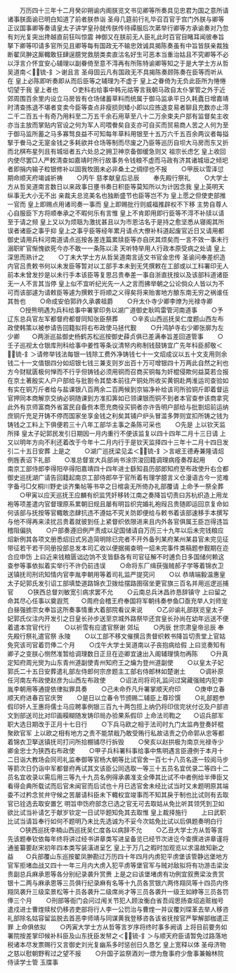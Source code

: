 <!-- { "loadSidebar": true } -->
　　万历四十三年十二月癸卯朔谕内阁朕览文书见卿等所奏具见忠君为国之意所请诸事朕面谕已明白知道了前者朕恭诣  圣母几筵前行礼毕召百官于宫门外朕与卿等正议国事卿等奏请皇太子讲学皇孙就传朕传待禫服后次苐举行卿等方承谕奏对乃忽有刘光复突出搀越直前狂叫惊震  神御又在朕前无人臣礼此时百官目睹耳闻彼奉旨拏下卿等叩请多官所见且卿等每有国政无不输忠效诚具揭陈奏虽有中旨皆朕亲裁独断翟凤翀这厮輙敢狂肆逞臆党救朋类卖直沽名好生可恶本当重治姑且不究卿等不必以浮言介怀宜安心辅理以副眷倚至意不淂再有所陈特谕卿等知之于是大学士方从哲吴道南＜锍-釒＞谢且言  圣母固云凡有国政无不具揭陈奏顾陈奏在臣等而听从在  皇上必陈即听奏即从而后臣等之辅理为不虚于  皇上之眷倚为无负此臣所为惓惓切望于我  皇上者也
　　○吏科右给事中韩元祜等言我朝马政自太仆掌管之外于近郊周围百余里内设立马房皆有仓场储蓄草料而统属于御马监承平日久耗蠹日增嘉靖时清查拣退不堪者变卖今臣等查点非瘦损则矮小即以应拣退变易者聊且充数亦止淂二千二百五十有奇乃用料至二万五千余石用草至八十二万余束夫户部有监督矣主收亦当主放而掌贴内官设之何为军人司喂餋矣自支亦可自买而贸易商人苦之人何为至于御马监所蓄之马多寡驽良益不可知每年草料用银至十五万六千五百余两议者每搤掔于餋马之无寔金钱之多耗欲并仓场等制而尽废之乃臣等巡历自坝大马房而东又折而北棋布星列且有城垣者五六处总之拥卫神京备御缓急则又  祖宗长虑乞  皇上收回内使尽罢□人严敕清查如嘉靖时所行故事务令钱粮不虚而马政有济其诸城垣之倾圯者即捐内输子粒银修补以固我牧圉未必非桑土之绸缪也不报
　　○甲辰以雪泽愆期命顺天府竭诚祈祷
　　○丙午  慈孝献皇后忌辰
　　奉先殿行祭礼
　　○大学士方从哲吴道南言数日以来政事日壅书奏日积臣等莫知所以为计因念我  皇上英明天纵事无大小无不出  亲裁夫总览美名也独断盛节也臣等岂不为  皇上愿之但使吏部推一官而  皇上即赐点用诸司奏一事而  皇上即赐批行则威福推辟权不下移  主势自尊人心自服臣下方将顺奉承之不暇何乐有言惟  皇上不肯即用即行臣等不淂不补牍以请至于请之频  皇上又以为烦聒为激扰甚且以为市恩沽名于是持之愈坚悉从寝阁其所误者诸臣之事乎抑  皇上之事乎臣等经年累月请点大僚补科道起废官近日又请用都御史请用兵科河南道请点巡按各差连篇累牍臣等亦自厌其烦矣而一言不效一事未行溺职旷官惭愧欲死今亦不敢一一条陈以渎  天听特举用人行政本原受病之处请  皇上深思而熟计之
　　○丁未大学士方从哲吴道南言适文书官金忠传  圣谕问奉差织造内官吕贵敕书何以未发臣等暂对以工部手本未到无凭撰敕在工部或以工科署印无人前本未曾发抄是以未行手本该臣等复思吕贵奉差一事自浙直抚按以及该部科道诸臣无一人不言其当停  皇上似不宜听纪光先一人之言而拂举朝之公论倘众人皆以为不可而该部遽为请敕臣等遽为撰敕于将顺之义得矣将来贻害地方酿东南无穷之祸谁任其咎也
　　○命成安伯郭祚久承袭祖爵
　　○升太仆寺少卿李燎为光禄寺卿
　　○授熊明遇为兵科给事中署掌印务以湖广道御史耿鸣雷管河南道事
　　○予辽东总兵官左军都督府都督同知张臣祭葬
　　○辛亥山西巡抚吴仁度题山西左布政使韩策以被参请告回籍拟将右布政使马拯代觐
　　○升鸿胪寺右少卿张廓为左少卿　　○两浙巡盐御史杨鹤苏松巡按御史薛贞俱已差满奉旨差回道管事
　　○壬子巡视太仓银库刑科给事中姜性等条议清帑内称制钱鼓铸宜广先年科臣郝敬＜锍-釒＞请修举钱法每银一钱除工费外净铸钱七十一文炤成议以五十文支用则余钱二十一文值银四分如炤银七钱三兼支则岁出百十万可增银四十万两此自然之利也方今财赋匮极何惮而不行乎但铸钱必须用铜而召商买铜每为奸棍侵欺何益莫若佥报在京土著殷实人户户部给与批劄令其垫本前往产铜处所收买黄铜赴两淮运司查验如有实在铜万斤者给与盐课银八百两余二百两候到京镕净补给该司所验铜斤即着督运官押同本商解京交纳必铜随课到方准扣筭如已领课银而铜不到者本官查参该商拿究此外有京师富商外省富民自备赀本愿充商役买铜者亦许告明户部给与批劄炤前运纳庶铜斤充足开铸不停而国家坐享金钱之利矣其铺户炉头冒滥多弊则宜扣所铸之钱为铸钱之工料上下俱便若三十八年工部华主事之条陈可采也
　　○先是  上以钦天监所择  皇太子妃郭民发引日期因一月内重行不便该监复以四十四年二月十三日请  上又以明年方向不利还着改于今年十二月内行于是钦天监择四十三年十二月十四日发引二十五日安葬  上是之
　　○湖广巡抚梁见孟＜锍-釒＞言岷王德寿兼隆请炤例旌表诏下礼部
　　○准总督宣大兵部尚书涂宗浚回籍调理病痊奏荐起用　　○南京工部侍郎李得阳卒得阳嘉靖四十四年进士繇知县历部郎知府至布政使升右佥都御史巡抚湖广请告回籍起南京工部侍郎卒于官所着有理学臆言义仓漫语古今一览难字备弓□攵桐川野史谈齐集帖等书卒之日棺衾无所倚办礼部覆请  上命予一祭全葬
　　○甲寅以应天巡抚王应麟有织监凭奸移转江南之奏降旨切责曰苏杭织造上用龙袍等项差遣内官督理原系累朝旧规且屡有明旨织完婚礼袍叚吕贵随即运回京复命如何该部与抚按等官輙敢恣肆抗违不遵姑不究关防即便给与敕书着该部速移手本撰写与他不得再来渎扰吕贵着就彼到任上紧督织依限进来且内外各官俱属王臣岂得违旨稽阻偏执
　　○户部奏遵旧例严责成以足国储请自万历三十九年以后未完钱粮应炤新例其各项文册悉炤旧式另造简明除已完者不开外备列某府某州某县官未完见征带征若干若干同册投部总发本司汇收以便据揭查明一炤未完事件类稿题参觐期在迩合应申饬  上曰近来钱粮匮诎边饷不支皆繇各有司官征解不时逋负日多国储何赖这查参等事依拟着实举行不许仍前违误
　　○命将东厂缉获强贼郝子学等着锦衣卫送镇抚司刑讯知情内官李胤李朝用等着司礼监严提究问
　　○以  恭靖端毅温惠皇太子妃郭氏发引诏工部填垫道路锦衣卫拨给摆路圉宿坐更官旗三百名并用巡逻巡捕官
　　○狭西总督刘敏宽引病求罢不允
　　○云南总兵沐昌祚恳辞镇守  上曰留之命其尽心任事以奠遐荒　　○周府会稽王府奉国将军朝纬奏参鱼□亟充举人刘师宠白昼强掳宗女奉旨这所奏事情重大着部院看议来说
　　○乙卯谕礼部朕览皇太子妃郭氏仪注内开发引之日皇长孙步送至京城外路祭毕还宫皇长孙尚在幼年远送不便着遣本宫官代行
　　○以祈雪有应遣官祭谢  郊坛
　　○丙辰  世宗肃皇帝忌辰  奉先殿行祭礼遣官祭  永陵
　　○以工部不移文催撰吕贵督织敕书降旨切责堂上官姑免究该司官着罚俸二个月
　　○戊午大学士吴道南以子丧抱病给假  上曰览奏知有卿子之变朕心恻然准暂给调理数日正旦在迩卿宜速出入阁辅理慎勿再陈　　○升真定知府周光爕为山东青州道副使青州知府王之爚为登州道副使
　　○以皇太子妃郭氏二十五日安葬遣礼部左侍郎何宗彦题主工部右侍郎林如楚谢土
　　○调补原任河南左布政使赵彦为山西左布政使
　　○诏法司将司礼监问过窝藏强贼内犯李胤李朝用等通提依律拟罪具奏
　　○己未命乔凡升署掌顺天府印
　　○庚申立春顺天府进春百官庆贺
　　○是日以立春令节颁赐二辅臣上尊珍馔
　　○礼部题参假印奸人王惠将儒士马应聘事例银三百九十两包揽上纳仍将印信完状付讫及户部咨文到部送司比对印画糢糊随发铸印局办验果系假印  上命法司鞫之　　○诏兵部军职大选日期改于正月十七日行
　　○下兵马欧之相于法司时九门太监冉登奏奸棍聚欧官军  上以欧之相有地方之责不能禁戢乃敢受贿行私故诘责之仍命郭从忠等都着锦衣卫拏送镇抚司打问所拾棚铺尽行拆毁
　　○癸亥以赵拱极为南京光禄寺少卿金忠士为狭西右布政使
　　○甲子兵科署科事给事中焦明遇言臣遵例于本月十二日诣大教场会同司礼监奉御等官杨大朝等比试官舍一百七十八员名逐一较阅马步等箭次日仍诣中军都督府再试其文该臣公同选取一等三十五员名宜优录二等四十二员名宜收录以需后用三等九十九员名例得承袭准支全俸其比试不中者例给半俸臣又看得会典所载试而后官未闻官而后试也十月已选官舍未经比试当时又未题明原其端委不过矜念贫弁守候之苦屡请科臣未下輙权宜竣事而不知其戾于制也比试则有去取官已铨选去取安置乞  明旨申饬府部念已选之官无可去取姑从免比听其领凭到卫如欲比试当补请乞于献岁钦定一日试毕题知免其去取惟  皇上裁择施行
　　上曰武职比试当请旨奉行如何不题明乃未比先选诚为不妥今次姑免比试以后俱题奏明白行
　　○狭西巡抚李楠山西巡抚吴仁度各以病辞不允
　　○乙丑大学士方从哲等言先该题奉钦依每年终将讲过经书讲章类写进呈备览已经节次进讫今查撰进讲章谨将通鉴纂要赵宋初年四本类写装潢进呈乞  皇上于万几之暇时加观览以求温故知新之益　　○兵部覆山东巡按翟凤翀勘过万历四十年四月内虏犯平虏堡该管静远堡地方官军拒堵血战又四十一年三月内大虏入犯平虏等堡官军与贼对敌拟将有功游击梁汝贵副总兵麻承恩等各分别纪录袭升赏赉  上是之曰该堡堵虏有功例宜叙赉梁汝贵赏银十二两与麻承恩等三员俱行纪录麻有名等十九员各赏银六两佟翔凤等十四员内佟翔凤袭升三级栾景松等十员各袭升二级席尚才等三员各袭升一级王如綍等三员各罚俸三个月
　　○刑部等衙门会问过闱关节犯人顾汝衡白省吾阎思扬查炤追赃枷号遣戍进士曹煃赎杖仍移咨吏部将行人李一公罚治与曹煃一并议覆刘琛革去举人移咨礼部除名姑容留监脱去首恶李师靖与同谋黄我登移咨各该省抚按官严挐解部枷遣正罪  上命俱依拟
　　○丙寅大学士方从哲等言岁序将终时事多阙请  上将目前要务如署院按差掌印候补科臣及山东抚臣发帑之＜锍-釒＞与顺天府臣请暂免过路落地税诸本尽发票赐行又言御史刘光复幽系多时惩创日久恳乞  皇上宽释以体  圣母济物之慈以慰朝野宥过之望不报
　　○升国子监祭酒刘一燝为詹事府少詹事兼翰林院侍读学士管  玉牒事
